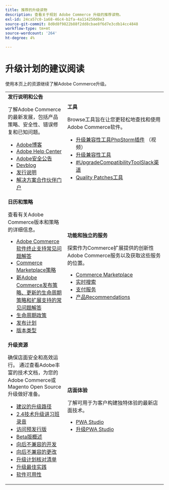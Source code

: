 ```yaml
---
title: 推荐的升级读物
description: 查看关于规划 Adobe Commerce 升级的推荐读物。
exl-id: 24ca57c0-1a68-46c4-b2fa-4a114250d0e3
source-git-commit: 8d0d8f9822b88f2dd8cbae8f6d7e3cdb14cc4848
workflow-type: tm+mt
source-wordcount: '264'
ht-degree: 4%

---
```


# 升级计划的建议阅读

使用本页上的资源继续了解Adobe Commerce升级。

<table>
  <tbody>
    <tr>
      <td><strong>发行说明和公告</strong>
        <p>了解Adobe Commerce的最新发展，包括产品策略、安全性、错误修复和已知问题。</p>
          <ul>
            <li><a href="https://blog.adobe.com/">Adobe博客</a></li>
            <li><a href="https://experienceleague.adobe.com/docs/commerce-knowledge-base/kb/overview.html">Adobe Help Center</a></li>
            <li><a href="https://helpx.adobe.com/security/security-bulletin.html">Adobe安全公告</a></li>
            <li><a href="https://community.magento.com/t5/Magento-DevBlog/bg-p/devblog">Devblog</a></li>
            <li><a href="https://experienceleague.adobe.com/docs/commerce-operations/release/notes/overview.html">发行说明</a></li>
            <li><a href="https://solutionpartners.adobe.com/solution-partners.html">解决方案合作伙伴门户</a></li>
          </ul>
        </td>
      <td><strong>工具</strong>
        <p>Browse工具旨在让您更轻松地查找和使用Adobe Commerce软件。</p>
          <ul>
            <li><a href="https://experienceleague.adobe.com/docs/commerce-learn/tutorials/uct-phpstorm.html">升级兼容性工具PhpStorm插件</a> （视频）</li>
            <li><a href="../upgrade-compatibility-tool/overview.md">升级兼容性工具</a></li>
            <li><a href="https://magentocommeng.slack.com/archives/C019Y143U9F">#UpgradeCompatibilityToolSlack渠道</a></li>
            <li><a href="../../tools/quality-patches-tool/usage.md">Quality Patches工具</a></li>
          </ul>
      </td>
    </tr>
    <tr>
      <td><strong>日历和策略</strong>
        <p>查看有关Adobe Commerce版本和策略的详细信息。</p>
          <ul>
            <li><a href="https://experienceleague.adobe.com/docs/commerce-knowledge-base/kb/faq/adobe-commerce-eos-policy-faq.html">Adobe Commerce软件终止支持常见问题解答</a></li>
            <li><a href="https://marketplacesupport.magento.com/hc/en-us/articles/4413722432653">Commerce Marketplace策略</a></li>
            <li><a href="https://experienceleague.adobe.com/docs/commerce-knowledge-base/kb/faq/adobe-commerce-release-strategy-lifecycle-policy.html">新Adobe Commerce发布策略、更新的生命周期策略和扩展支持的常见问题解答</a></li>
            <li><a href="https://www.adobe.com/content/dam/cc/en/legal/terms/enterprise/pdfs/Adobe-Commerce-Software-Lifecycle-Policy.pdf">生命周期政策</a></li>
            <li><a href="../../release/schedule.md">发布计划</a></li>
            <li><a href="../../release/versioning-policy.md">版本类型</a></li>
          </ul>
        </td>
      <td><strong>功能和独立的服务</strong>
        <p>探索作为Commerce扩展提供的创新性Adobe Commerce服务以及获取这些服务的位置。</p>
          <ul>
            <li><a href="https://marketplace.magento.com/">Commerce Marketplace</a></li>
            <li><a href="https://marketplace.magento.com/magento-live-search.html">实时搜索</a></li>
            <li><a href="https://marketplace.magento.com/magento-payment-services.html">支付服务</a></li>
            <li><a href="https://marketplace.magento.com/magento-product-recommendations.html">产品Recommendations</a></li>
          </ul>
      </td>
    </tr>
    <tr>
      <td><strong>升级资源</strong>
        <p>确保店面安全和高效运行。 通过查看Adobe丰富的技术文档，为您的Adobe Commerce或Magento Open Source升级做好准备。</p>
          <ul>
            <li><a href="recommended-upgrade-paths.md">建议的升级路径</a></li>
            <li><a href="https://experienceleague.adobe.com/docs/commerce-learn/tutorials/upgrade-workshop.html?lang=en">2.4技术升级讲习班录音</a></li>
            <li><a href="https://experienceleague.adobe.com/docs/commerce-knowledge-base/kb/troubleshooting/miscellaneous/cannot-access-the-latest-magento-commerce-pre-release.html">访问预发行版</a></li>
            <li><a href="../../release/beta.md">Beta版概述</a></li>
            <li><a href="https://developer.adobe.com/commerce/contributor/guides/code-contributions/backward-compatibility-policy/">向后不兼容的开发</a></li>
            <li><a href="https://developer.adobe.com/commerce/php/development/backward-incompatible-changes/highlights/">向后不兼容的更改</a></li>
            <li><a href="../../implementation-playbook/best-practices/maintenance/upgrade-checklist.md">升级计划核对清单</a></li>
            <li><a href="../prepare/best-practices.md">升级最佳实践</a></li>
            <li><a href="../../release/product-availability.md">软件可用性</a></li>
          </ul>
      </td>
      <td><strong>店面体验</strong>
        <p>了解可用于为客户构建独特体验的最新店面技术。</p>
          <ul>
            <li><a href="https://developer.adobe.com/commerce/pwa-studio/">PWA Studio</a></li>
            <li><a href="https://developer.adobe.com/commerce/pwa-studio/guides/upgrading-versions">升级PWA Studio</a></li>
          </ul>
      </td>
    </tr>
  </tbody>
</table>
